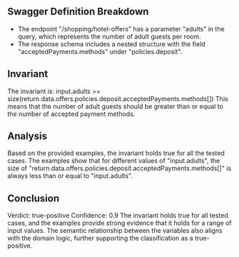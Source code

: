 ## Swagger Definition Breakdown
- The endpoint "/shopping/hotel-offers" has a parameter "adults" in the query, which represents the number of adult guests per room.
- The response schema includes a nested structure with the field "acceptedPayments.methods" under "policies.deposit".

## Invariant
The invariant is: input.adults >= size(return.data.offers.policies.deposit.acceptedPayments.methods[])
This means that the number of adult guests should be greater than or equal to the number of accepted payment methods.

## Analysis
Based on the provided examples, the invariant holds true for all the tested cases. The examples show that for different values of "input.adults", the size of "return.data.offers.policies.deposit.acceptedPayments.methods[]" is always less than or equal to "input.adults".

## Conclusion
Verdict: true-positive
Confidence: 0.9
The invariant holds true for all tested cases, and the examples provide strong evidence that it holds for a range of input values. The semantic relationship between the variables also aligns with the domain logic, further supporting the classification as a true-positive.
